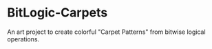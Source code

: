 # BitLogic-Carpets
An art project to create colorful "Carpet Patterns" from bitwise logical operations.
